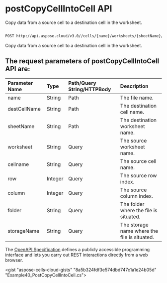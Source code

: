 # **postCopyCellIntoCell API**

Copy data from a source cell to a destination cell in the worksheet. 

```bash

POST http://api.aspose.cloud/v3.0//cells/{name}/worksheets/{sheetName}/cells/{destCellName}/copy

```
Copy data from a source cell to a destination cell in the worksheet.

## The request parameters of **postCopyCellIntoCell** API are: 

| Parameter Name | Type | Path/Query String/HTTPBody | Description | 
| :- | :- | :- |:- | 
|name|String|Path|The file name.|
|destCellName|String|Path|The destination cell name.|
|sheetName|String|Path|The destination worksheet name.|
|worksheet|String|Query|The source worksheet name.|
|cellname|String|Query|The source cell name.|
|row|Integer|Query|The source row index.|
|column|Integer|Query|The source column index.|
|folder|String|Query|The folder where the file is situated.|
|storageName|String|Query|The storage name where the file is situated.|


The [OpenAPI Specification](https://reference.aspose.cloud/cells/#/CellsController/PostCopyCellIntoCell) defines a publicly accessible programming interface and lets you carry out REST interactions directly from a web browser.

<gist "aspose-cells-cloud-gists" "8a5b324fdf3e574dbd747c1a1e24b05d" "Example40_PostCopyCellIntoCell.cs">


